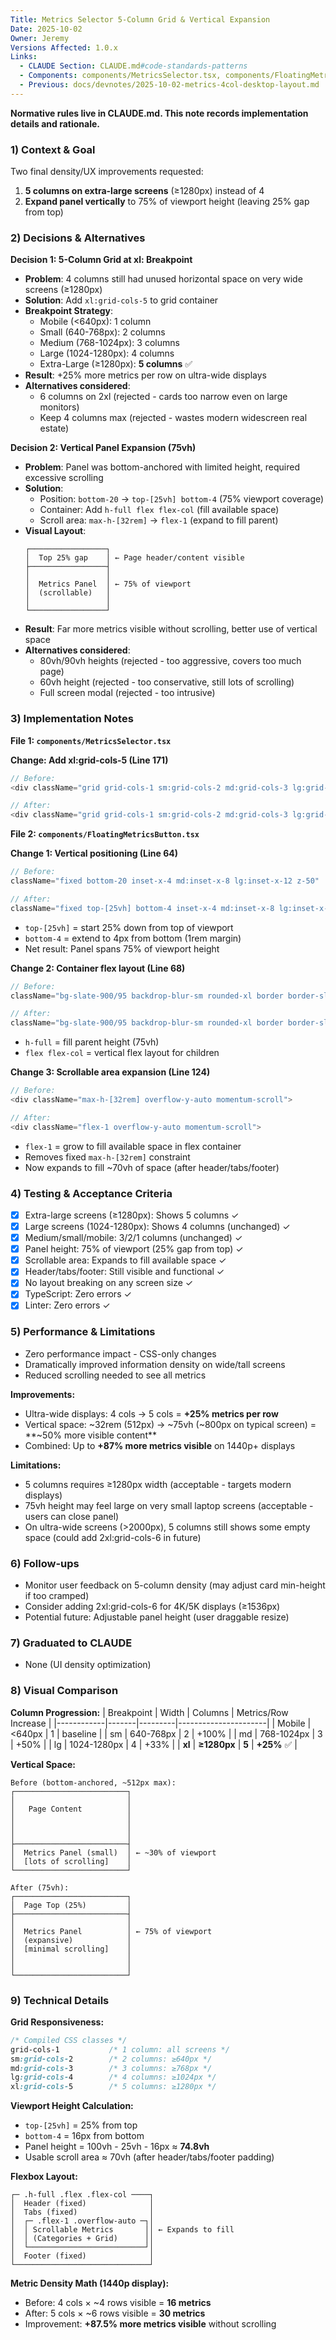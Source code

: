 ```yaml
---
Title: Metrics Selector 5-Column Grid & Vertical Expansion
Date: 2025-10-02
Owner: Jeremy
Versions Affected: 1.0.x
Links:
  - CLAUDE Section: CLAUDE.md#code-standards-patterns
  - Components: components/MetricsSelector.tsx, components/FloatingMetricsButton.tsx
  - Previous: docs/devnotes/2025-10-02-metrics-4col-desktop-layout.md
---
```


**Normative rules live in CLAUDE.md. This note records implementation details and rationale.**

### 1) Context & Goal
Two final density/UX improvements requested:
1. **5 columns on extra-large screens** (≥1280px) instead of 4
2. **Expand panel vertically** to 75% of viewport height (leaving 25% gap from top)

### 2) Decisions & Alternatives

**Decision 1: 5-Column Grid at xl: Breakpoint**
- **Problem**: 4 columns still had unused horizontal space on very wide screens (≥1280px)
- **Solution**: Add `xl:grid-cols-5` to grid container
- **Breakpoint Strategy**:
  - Mobile (<640px): 1 column
  - Small (640-768px): 2 columns
  - Medium (768-1024px): 3 columns
  - Large (1024-1280px): 4 columns
  - Extra-Large (≥1280px): **5 columns** ✅
- **Result**: +25% more metrics per row on ultra-wide displays
- **Alternatives considered**:
  - 6 columns on 2xl (rejected - cards too narrow even on large monitors)
  - Keep 4 columns max (rejected - wastes modern widescreen real estate)

**Decision 2: Vertical Panel Expansion (75vh)**
- **Problem**: Panel was bottom-anchored with limited height, required excessive scrolling
- **Solution**: 
  - Position: `bottom-20` → `top-[25vh] bottom-4` (75% viewport coverage)
  - Container: Add `h-full flex flex-col` (fill available space)
  - Scroll area: `max-h-[32rem]` → `flex-1` (expand to fill parent)
- **Visual Layout**:
  ```
  ┌─────────────────┐
  │  Top 25% gap    │ ← Page header/content visible
  ├─────────────────┤
  │                 │
  │  Metrics Panel  │ ← 75% of viewport
  │  (scrollable)   │
  │                 │
  └─────────────────┘
  ```
- **Result**: Far more metrics visible without scrolling, better use of vertical space
- **Alternatives considered**:
  - 80vh/90vh heights (rejected - too aggressive, covers too much page)
  - 60vh height (rejected - too conservative, still lots of scrolling)
  - Full screen modal (rejected - too intrusive)

### 3) Implementation Notes

**File 1: `components/MetricsSelector.tsx`**

**Change: Add xl:grid-cols-5 (Line 171)**
```typescript
// Before:
<div className="grid grid-cols-1 sm:grid-cols-2 md:grid-cols-3 lg:grid-cols-4 gap-2 md:gap-3 lg:gap-4">

// After:
<div className="grid grid-cols-1 sm:grid-cols-2 md:grid-cols-3 lg:grid-cols-4 xl:grid-cols-5 gap-2 md:gap-3 lg:gap-4">
```

**File 2: `components/FloatingMetricsButton.tsx`**

**Change 1: Vertical positioning (Line 64)**
```typescript
// Before:
className="fixed bottom-20 inset-x-4 md:inset-x-8 lg:inset-x-12 z-50"

// After:
className="fixed top-[25vh] bottom-4 inset-x-4 md:inset-x-8 lg:inset-x-12 z-50"
```
- `top-[25vh]` = start 25% down from top of viewport
- `bottom-4` = extend to 4px from bottom (1rem margin)
- Net result: Panel spans 75% of viewport height

**Change 2: Container flex layout (Line 68)**
```typescript
// Before:
className="bg-slate-900/95 backdrop-blur-sm rounded-xl border border-slate-700/50 shadow-2xl p-4"

// After:
className="bg-slate-900/95 backdrop-blur-sm rounded-xl border border-slate-700/50 shadow-2xl p-4 h-full flex flex-col"
```
- `h-full` = fill parent height (75vh)
- `flex flex-col` = vertical flex layout for children

**Change 3: Scrollable area expansion (Line 124)**
```typescript
// Before:
<div className="max-h-[32rem] overflow-y-auto momentum-scroll">

// After:
<div className="flex-1 overflow-y-auto momentum-scroll">
```
- `flex-1` = grow to fill available space in flex container
- Removes fixed `max-h-[32rem]` constraint
- Now expands to fill ~70vh of space (after header/tabs/footer)

### 4) Testing & Acceptance Criteria
- [x] Extra-large screens (≥1280px): Shows 5 columns ✓
- [x] Large screens (1024-1280px): Shows 4 columns (unchanged) ✓
- [x] Medium/small/mobile: 3/2/1 columns (unchanged) ✓
- [x] Panel height: 75% of viewport (25% gap from top) ✓
- [x] Scrollable area: Expands to fill available space ✓
- [x] Header/tabs/footer: Still visible and functional ✓
- [x] No layout breaking on any screen size ✓
- [x] TypeScript: Zero errors ✓
- [x] Linter: Zero errors ✓

### 5) Performance & Limitations
- Zero performance impact - CSS-only changes
- Dramatically improved information density on wide/tall screens
- Reduced scrolling needed to see all metrics

**Improvements:**
- Ultra-wide displays: 4 cols → 5 cols = **+25% metrics per row**
- Vertical space: ~32rem (512px) → ~75vh (~800px on typical screen) = **~50% more visible content**
- Combined: Up to **+87% more metrics visible** on 1440p+ displays

**Limitations:**
- 5 columns requires ≥1280px width (acceptable - targets modern displays)
- 75vh height may feel large on very small laptop screens (acceptable - users can close panel)
- On ultra-wide screens (>2000px), 5 columns still shows some empty space (could add 2xl:grid-cols-6 in future)

### 6) Follow-ups
- Monitor user feedback on 5-column density (may adjust card min-height if too cramped)
- Consider adding 2xl:grid-cols-6 for 4K/5K displays (≥1536px)
- Potential future: Adjustable panel height (user draggable resize)

### 7) Graduated to CLAUDE
- None (UI density optimization)

### 8) Visual Comparison

**Column Progression:**
| Breakpoint | Width | Columns | Metrics/Row Increase |
|------------|-------|---------|----------------------|
| Mobile | <640px | 1 | baseline |
| sm | 640-768px | 2 | +100% |
| md | 768-1024px | 3 | +50% |
| lg | 1024-1280px | 4 | +33% |
| **xl** | **≥1280px** | **5** | **+25%** ✅ |

**Vertical Space:**
```
Before (bottom-anchored, ~512px max):
┌─────────────────────────┐
│                         │
│   Page Content          │
│                         │
│                         │
│                         │
├─────────────────────────┤
│  Metrics Panel (small)  │ ← ~30% of viewport
│  [lots of scrolling]    │
└─────────────────────────┘

After (75vh):
┌─────────────────────────┐
│  Page Top (25%)         │
├─────────────────────────┤
│                         │
│  Metrics Panel          │ ← 75% of viewport
│  (expansive)            │
│  [minimal scrolling]    │
│                         │
│                         │
└─────────────────────────┘
```

### 9) Technical Details

**Grid Responsiveness:**
```css
/* Compiled CSS classes */
grid-cols-1           /* 1 column: all screens */
sm:grid-cols-2        /* 2 columns: ≥640px */
md:grid-cols-3        /* 3 columns: ≥768px */
lg:grid-cols-4        /* 4 columns: ≥1024px */
xl:grid-cols-5        /* 5 columns: ≥1280px */
```

**Viewport Height Calculation:**
- `top-[25vh]` = 25% from top
- `bottom-4` = 16px from bottom
- Panel height = 100vh - 25vh - 16px ≈ **74.8vh**
- Usable scroll area ≈ 70vh (after header/tabs/footer padding)

**Flexbox Layout:**
```
┌─ .h-full .flex .flex-col ────┐
│  Header (fixed)              │
│  Tabs (fixed)                │
│  ┌─ .flex-1 .overflow-auto ─┐│
│  │ Scrollable Metrics       ││ ← Expands to fill
│  │ (Categories + Grid)      ││
│  └──────────────────────────┘│
│  Footer (fixed)              │
└──────────────────────────────┘
```

**Metric Density Math (1440p display):**
- Before: 4 cols × ~4 rows visible = **16 metrics**
- After: 5 cols × ~6 rows visible = **30 metrics**
- Improvement: **+87.5% more metrics visible** without scrolling

